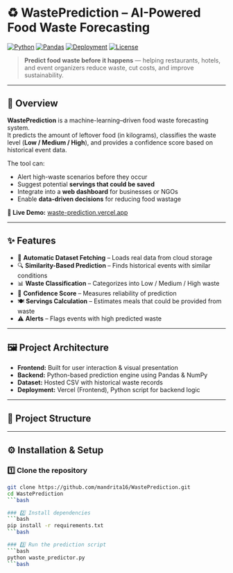 # ♻ WastePrediction – AI-Powered Food Waste Forecasting

[![Python](https://img.shields.io/badge/Python-3.8+-blue.svg)](https://www.python.org/)
[![Pandas](https://img.shields.io/badge/Pandas-Data_Processing-orange.svg)](https://pandas.pydata.org/)
[![Deployment](https://img.shields.io/badge/Live-Demo-brightgreen)](https://waste-prediction.vercel.app/)
[![License](https://img.shields.io/badge/License-MIT-purple.svg)](LICENSE)

> **Predict food waste before it happens** — helping restaurants, hotels, and event organizers reduce waste, cut costs, and improve sustainability.

---

## 🌟 Overview

**WastePrediction** is a machine-learning–driven food waste forecasting system.  
It predicts the amount of leftover food (in kilograms), classifies the waste level (**Low / Medium / High**), and provides a confidence score based on historical event data.  

The tool can:
- Alert high-waste scenarios before they occur  
- Suggest potential **servings that could be saved**  
- Integrate into a **web dashboard** for businesses or NGOs  
- Enable **data-driven decisions** for reducing food wastage

**🔗 Live Demo:** [waste-prediction.vercel.app](https://waste-prediction.vercel.app/)

---

## ✨ Features

- 📂 **Automatic Dataset Fetching** – Loads real data from cloud storage  
- 🔍 **Similarity-Based Prediction** – Finds historical events with similar conditions  
- 📊 **Waste Classification** – Categorizes into Low / Medium / High waste  
- 🎯 **Confidence Score** – Measures reliability of prediction  
- 🍽 **Servings Calculation** – Estimates meals that could be provided from waste  
- ⚠ **Alerts** – Flags events with high predicted waste  

---

## 🖼 Project Architecture
- **Frontend:** Built for user interaction & visual presentation  
- **Backend:** Python-based prediction engine using Pandas & NumPy  
- **Dataset:** Hosted CSV with historical waste records  
- **Deployment:** Vercel (Frontend), Python script for backend logic

---

## 📂 Project Structure


---

## ⚙ Installation & Setup

### 1️⃣ Clone the repository
```bash
git clone https://github.com/mandrita16/WastePrediction.git
cd WastePrediction
```bash

### 2️⃣ Install dependencies
```bash
pip install -r requirements.txt
```bash

### 3️⃣ Run the prediction script
```bash
python waste_predictor.py
```bash
